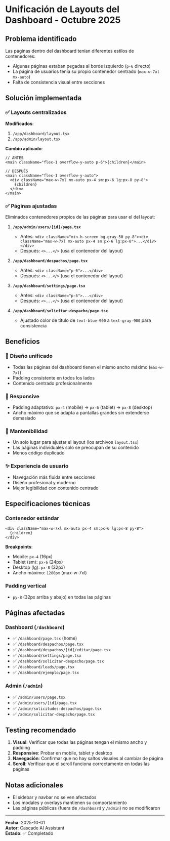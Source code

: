 # Unificación de Layouts del Dashboard - Octubre 2025

## Problema identificado

Las páginas dentro del dashboard tenían diferentes estilos de contenedores:
- Algunas páginas estaban pegadas al borde izquierdo (`p-6` directo)
- La página de usuarios tenía su propio contenedor centrado (`max-w-7xl mx-auto`)
- Falta de consistencia visual entre secciones

## Solución implementada

### ✅ Layouts centralizados

**Modificados**:
1. `/app/dashboard/layout.tsx`
2. `/app/admin/layout.tsx`

**Cambio aplicado**:
```tsx
// ANTES
<main className="flex-1 overflow-y-auto p-6">{children}</main>

// DESPUÉS
<main className="flex-1 overflow-y-auto">
  <div className="max-w-7xl mx-auto px-4 sm:px-6 lg:px-8 py-8">
    {children}
  </div>
</main>
```

### ✅ Páginas ajustadas

Eliminados contenedores propios de las páginas para usar el del layout:

1. **`/app/admin/users/[id]/page.tsx`**
   - Antes: `<div className="min-h-screen bg-gray-50 py-8"><div className="max-w-7xl mx-auto px-4 sm:px-6 lg:px-8">...</div></div>`
   - Después: `<>...</>` (usa el contenedor del layout)

2. **`/app/dashboard/despachos/page.tsx`**
   - Antes: `<div className="p-6">...</div>`
   - Después: `<>...</>` (usa el contenedor del layout)

3. **`/app/dashboard/settings/page.tsx`**
   - Antes: `<div className="p-6">...</div>`
   - Después: `<>...</>` (usa el contenedor del layout)

4. **`/app/dashboard/solicitar-despacho/page.tsx`**
   - Ajustado color de título de `text-blue-900` a `text-gray-900` para consistencia

## Beneficios

### 🎨 **Diseño unificado**
- Todas las páginas del dashboard tienen el mismo ancho máximo (`max-w-7xl`)
- Padding consistente en todos los lados
- Contenido centrado profesionalmente

### 📱 **Responsive**
- Padding adaptativo: `px-4` (mobile) → `px-6` (tablet) → `px-8` (desktop)
- Ancho máximo que se adapta a pantallas grandes sin extenderse demasiado

### 🔧 **Mantenibilidad**
- Un solo lugar para ajustar el layout (los archivos `layout.tsx`)
- Las páginas individuales solo se preocupan de su contenido
- Menos código duplicado

### ✨ **Experiencia de usuario**
- Navegación más fluida entre secciones
- Diseño profesional y moderno
- Mejor legibilidad con contenido centrado

## Especificaciones técnicas

### Contenedor estándar
```tsx
<div className="max-w-7xl mx-auto px-4 sm:px-6 lg:px-8 py-8">
  {children}
</div>
```

**Breakpoints**:
- Mobile: `px-4` (16px)
- Tablet (sm): `px-6` (24px)
- Desktop (lg): `px-8` (32px)
- Ancho máximo: `1280px` (max-w-7xl)

### Padding vertical
- `py-8` (32px arriba y abajo) en todas las páginas

## Páginas afectadas

### Dashboard (`/dashboard`)
- ✅ `/dashboard/page.tsx` (home)
- ✅ `/dashboard/despachos/page.tsx`
- ✅ `/dashboard/despachos/[id]/editar/page.tsx`
- ✅ `/dashboard/settings/page.tsx`
- ✅ `/dashboard/solicitar-despacho/page.tsx`
- ✅ `/dashboard/leads/page.tsx`
- ✅ `/dashboard/ejemplo/page.tsx`

### Admin (`/admin`)
- ✅ `/admin/users/page.tsx`
- ✅ `/admin/users/[id]/page.tsx`
- ✅ `/admin/solicitudes-despachos/page.tsx`
- ✅ `/admin/solicitar-despacho/page.tsx`

## Testing recomendado

1. **Visual**: Verificar que todas las páginas tengan el mismo ancho y padding
2. **Responsive**: Probar en mobile, tablet y desktop
3. **Navegación**: Confirmar que no hay saltos visuales al cambiar de página
4. **Scroll**: Verificar que el scroll funciona correctamente en todas las páginas

## Notas adicionales

- El sidebar y navbar no se ven afectados
- Los modales y overlays mantienen su comportamiento
- Las páginas públicas (fuera de `/dashboard` y `/admin`) no se modificaron

---

**Fecha**: 2025-10-01  
**Autor**: Cascade AI Assistant  
**Estado**: ✅ Completado
